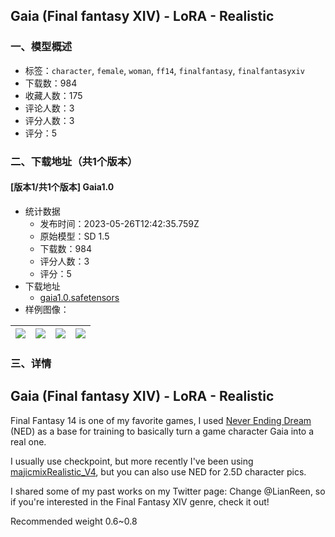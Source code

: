 ## Gaia (Final fantasy XIV) - LoRA - Realistic
### 一、模型概述

- 标签：`character`, `female`, `woman`, `ff14`, `finalfantasy`, `finalfantasyxiv`
- 下载数：984
- 收藏人数：175
- 评论人数：3
- 评分人数：3
- 评分：5

### 二、下载地址（共1个版本）

#### [版本1/共1个版本] Gaia1.0

- 统计数据
  - 发布时间：2023-05-26T12:42:35.759Z
  - 原始模型：SD 1.5
  - 下载数：984
  - 评分人数：3
  - 评分：5
- 下载地址
  - [gaia1.0.safetensors](https://civitai.com/api/download/models/81770)
- 样例图像：

| <img src="https://image.civitai.com/xG1nkqKTMzGDvpLrqFT7WA/8efab071-cee7-4954-8463-3cde717ddc2e/width=450/918769.jpeg" /> | <img src="https://image.civitai.com/xG1nkqKTMzGDvpLrqFT7WA/5b835a91-dbc8-4c98-86e5-2dd651706b3f/width=450/918858.jpeg" /> | <img src="https://image.civitai.com/xG1nkqKTMzGDvpLrqFT7WA/9dcfd757-47b1-44ac-87c5-aea41da7e627/width=450/918804.jpeg" /> | <img src="https://image.civitai.com/xG1nkqKTMzGDvpLrqFT7WA/d351fbeb-4908-4fd7-b123-7759b0e80017/width=450/918755.jpeg" /> |
| ---- | ---- | ---- | ---- |


### 三、详情
<h2><strong>Gaia (Final fantasy XIV) - LoRA - Realistic</strong></h2><p></p><p>Final Fantasy 14 is one of my favorite games, I used <a rel="ugc" href="https://civitai.com/models/10028">Never Ending Dream</a> (NED) as a base for training to basically turn a game character Gaia into a real one.</p><p>I usually use checkpoint, but more recently I've been using <a rel="ugc" href="https://civitai.com/models/43331/majicmix-realistic">majicmixRealistic_V4</a>, but you can also use NED for 2.5D character pics.</p><p>I shared some of my past works on my Twitter page: Change @LianReen, so if you're interested in the Final Fantasy XIV genre, check it out!</p><p></p><p>Recommended weight 0.6~0.8</p>